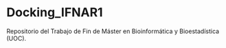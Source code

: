 # Docking_IFNAR1
Repositorio del Trabajo de Fin de Máster en Bioinformática y Bioestadística (UOC).
